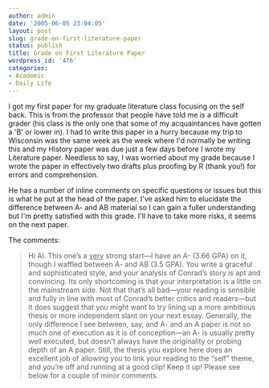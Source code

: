 ```yaml
---
author: admin
date: '2005-06-05 23:04:05'
layout: post
slug: grade-on-first-literature-paper
status: publish
title: Grade on First Literature Paper
wordpress_id: '476'
categories:
- Academic
- Daily Life
---
```

<p>I got my first paper for my graduate literature class focusing on the self 
back. This is from the professor that people have told me is a difficult grader 
(his class is the only one that some of my acquaintances have gotten a &#39;B&#39; or lower 
in). I had to write this paper in a hurry because my trip to Wisconsin was the 
same week as the week where I&#39;d normally be writing this and my History paper 
was due just a few days before I wrote my Literature paper. Needless to say, I 
was worried about my grade because I wrote the paper in effectively two drafts 
plus proofing by R (thank you!) for errors and comprehension.</p>
<p>He has a number of inline comments on specific questions or issues but this 
is what he put at the head of the paper. I&#39;ve asked him to elucidate the 
difference between A- and AB material so I can gain a fuller understanding but 
I&#39;m pretty satisfied with this grade. I&#39;ll have to take more risks, it seems on 
the next paper.</p>
<p>The comments:</p>
<blockquote>
	<p>Hi Al. This one’s a <u>very</u> strong start—I have an A- (3.66 GPA) on 
	it, though I waffled between A- and AB (3.5 GPA). You write a graceful and 
	sophisticated style, and your analysis of Conrad’s story is apt and 
	convincing. Its only shortcoming is that your interpretation is a little on 
	the mainstream side. Not that that’s all bad—your reading is sensible and 
	fully in line with most of Conrad’s better critics and readers—but it does 
	suggest that you might want to try lining up a more ambitious thesis or more 
	independent slant on your next essay. Generally, the only difference I see 
	between, say, and A- and an A paper is not so much one of execution as it is 
	of conception—an A- is usually pretty well executed, but doesn’t always have 
	the originality or probing depth of an A paper. Still, the thesis you 
	explore here does an excellent job of allowing you to link your reading to 
	the “self” theme, and you’re off and running at a good clip! Keep it up! 
	Please see below for a couple of minor comments.</p>
</blockquote>
